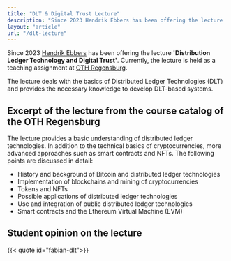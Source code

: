 ```yaml
---
title: "DLT & Digital Trust Lecture"
description: "Since 2023 Hendrik Ebbers has been offering the lecture 'Distribution Ledger Technology and Digital Trust'."
layout: "article"
url: "/dlt-lecture"
---
```


Since 2023 [Hendrik Ebbers](/about-hendrik) has been offering the lecture **'Distribution Ledger Technology and Digital Trust'**.
Currently, the lecture is held as a teaching assignment at [OTH Regensburg](https://www.oth-regensburg.de).

The lecture deals with the basics of Distributed Ledger Technologies (DLT) and provides the necessary
knowledge to develop DLT-based systems.

## Excerpt of the lecture from the course catalog of the OTH Regensburg

The lecture provides a basic understanding of distributed ledger technologies.
In addition to the technical basics of cryptocurrencies, more advanced approaches such as
smart contracts and NFTs.
The following points are discussed in detail:

- History and background of Bitcoin and distributed ledger technologies
- Implementation of blockchains and mining of cryptocurrencies
- Tokens and NFTs
- Possible applications of distributed ledger technologies
- Use and integration of public distributed ledger technologies
- Smart contracts and the Ethereum Virtual Machine (EVM)

## Student opinion on the lecture
{{< quote id="fabian-dlt">}}
